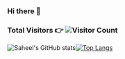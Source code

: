### Hi there 👋

### <p>Total Visitors 👉 ![Visitor Count](https://profile-counter.glitch.me/{saheelraut}/count.svg)</p>



![Saheel's GitHub stats](https://github-readme-stats.vercel.app/api?username=saheelraut&show_icons=true&theme=dark&count_private=true&show_icons=true)[![Top Langs](https://github-readme-stats.vercel.app/api/top-langs/?username=saheelraut&langs_count=4&count_private=true)](https://github.com/anuraghazra/github-readme-stats)


